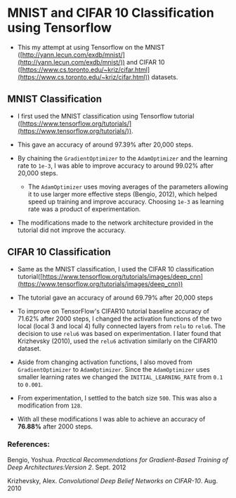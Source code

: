 # MNIST and CIFAR 10 Classification using Tensorflow

- This my attempt at using Tensorflow on the MNIST ([http://yann.lecun.com/exdb/mnist/](http://yann.lecun.com/exdb/mnist/)) and CIFAR 10 ([https://www.cs.toronto.edu/~kriz/cifar.html](https://www.cs.toronto.edu/~kriz/cifar.html)) datasets.

## MNIST Classification

- I first used the MNIST classification using Tensorflow tutorial ([https://www.tensorflow.org/tutorials/](https://www.tensorflow.org/tutorials/)).
 
 + This gave an accuracy of around 97.39% after 20,000 steps.
 
 + By chaining the `GradientOptimizer` to the `AdamOptimizer` and the learning rate to `1e-3`, I was able to improve accuracy to around 99.02% after 20,000 steps. 
    
    - The `AdamOptimizer` uses moving averages of the parameters allowing it to use larger more effective steps (Bengio, 2012), which helped speed up training and improve accuracy. Choosing `1e-3` as learning rate was a product of experimentation.
 
  + The modifications made to the network architecture provided in the tutorial did not improve the accuracy.
  
## CIFAR 10 Classification

- Same as the MNIST classification, I used the CIFAR 10 classification tutorial([https://www.tensorflow.org/tutorials/images/deep_cnn](https://www.tensorflow.org/tutorials/images/deep_cnn))

 + The tutorial gave an accuracy of around 69.79% after 20,000 steps

- To improve on TensorFlow's CIFAR10 tutorial baseline accuracy of 71.62% after 2000 steps, I changed the activation functions of the two local (local 3 and local 4) fully connected layers from `relu` to `relu6`. The decision to use `relu6` was based on experimentation. I later found that Krizhevsky (2010), used  the `relu6` activation similarly on the CIFAR10 dataset.

- Aside from changing activation functions, I also moved from `GradientOptimizer` to `AdamOptimizer`. Since the `AdamOptimizer` uses smaller learning rates we changed the `INITIAL_LEARNING_RATE` from `0.1` to `0.001`. 

- From experimentation, I settled to the batch size `500`. This was also a modification from `128`.

- With all these modifications I was able to achieve an accuracy of **76.88%** after 2000 steps.

### References:

Bengio, Yoshua. *Practical Recommendations for Gradient-Based Training of Deep Architectures:Version 2*. Sept. 2012

Krizhevsky, Alex. *Convolutional Deep Belief Networks on CIFAR-10*. Aug. 2010
